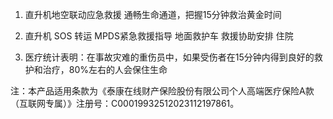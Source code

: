 1. 直升机地空联动应急救援 通畅生命通道，把握15分钟救治黄金时间

2. 直升机 SOS 转运 MPDS紧急救援指导 地面救护车 救援协助安排 住院

3. 医疗统计表明：在事故灾难的重伤员中，如果受伤者在15分钟内得到良好的救护和治疗，80%左右的人会保住生命

注：本产品适用条款为《泰康在线财产保险股份有限公司个人高端医疗保险A款（互联网专属）》注册号：C00019932512023112197861。